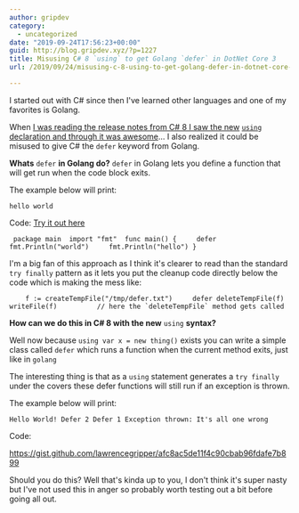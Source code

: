 ```yaml
---
author: gripdev
category:
  - uncategorized
date: "2019-09-24T17:56:23+00:00"
guid: http://blog.gripdev.xyz/?p=1227
title: Misusing C# 8 `using` to get Golang `defer` in DotNet Core 3
url: /2019/09/24/misusing-c-8-using-to-get-golang-defer-in-dotnet-core-3/

---
```

I started out with C# since then I've learned other languages and one of my favorites is Golang.

When [I was reading the release notes from C# 8 I saw the new](https://docs.microsoft.com/en-us/dotnet/csharp/whats-new/csharp-8#using-declarations) [`using`](https://docs.microsoft.com/en-us/dotnet/csharp/whats-new/csharp-8#using-declarations) [declaration and through it was awesome](https://docs.microsoft.com/en-us/dotnet/csharp/whats-new/csharp-8#using-declarations)... I also realized it could be misused to give C# the `defer` keyword from Golang.

**Whats** `defer` **in Golang do?** `defer` in Golang lets you define a function that will get run when the code block exits.

The example below will print:

```
hello world
```

Code: [Try it out here](https://tour.golang.org/flowcontrol/12)

```
 package main  import "fmt"  func main() {     defer fmt.Println("world")     fmt.Println("hello") }
```

I'm a big fan of this approach as I think it's clearer to read than the standard `try finally` pattern as it lets you put the cleanup code directly below the code which is making the mess like:

```
    f := createTempFile("/tmp/defer.txt")     defer deleteTempFile(f)     writeFile(f)          // here the `deleteTempFile` method gets called
```

 **How can we do this in C# 8 with the new** `using` **syntax?**

Well now because `using var x = new thing()` exists you can write a simple class called `defer` which runs a function when the current method exits, just like in `golang`

The interesting thing is that as a `using` statement generates a `try finally` under the covers these defer functions will still run if an exception is thrown.

The example below will print:

```
Hello World! Defer 2 Defer 1 Exception thrown: It's all one wrong
```

Code:

https://gist.github.com/lawrencegripper/afc8ac5de11f4c90cbab96fdafe7b899

Should you do this? Well that's kinda up to you, I don't think it's super nasty but I've not used this in anger so probably worth testing out a bit before going all out.
